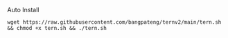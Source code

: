 Auto Install

```
wget https://raw.githubusercontent.com/bangpateng/ternv2/main/tern.sh && chmod +x tern.sh && ./tern.sh
```
